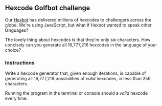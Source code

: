 ## Hexcode Golfbot challenge

Our [Hexbot](https://github.com/noops-challenge/hexbot) has delivered millions of hexcodes to challengers across the globe. We're using JavaScript, but what if Hexbot wanted to speak other languages?

The lovely thing about hexcodes is that they're only six characters. How concisely can you generate all 16,777,216 hexcodes in the language of your choice?

### Instructions

Write a hexcode generator that, given enough iterations, is capable of generating all 16,777,216 possibilities of *valid* hexcodes, in less than 256 characters.

Running the program in the terminal or console should a *valid* hexcode every time.
